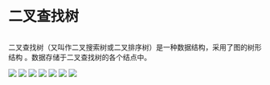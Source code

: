 # 二叉查找树

###### 
二叉查找树（又叫作二叉搜索树或二叉排序树）是一种数据结构，采用了图的树形结构
。数据存储于二叉查找树的各个结点中。

![](http://m.qpic.cn/psb?/V11mcXK244wGyf/TvplTS1iPAMHLBWL0TAsfRoBn8la4T3OLYEfoYJq7Ho!/b/dL4AAAAAAAAA&bo=wgJaAgAAAAADB7o!&rf=viewer_4)
![](http://m.qpic.cn/psb?/V11mcXK244wGyf/Ar9qi4hSPvTeDlUVzg6YlGp26EML3GhPQs2ZEsiyd5g!/b/dLYAAAAAAAAA&bo=wAJoAwAAAAADJ6s!&rf=viewer_4)
![](http://m.qpic.cn/psb?/V11mcXK244wGyf/k4TQPYkV7fBYAPrCqW2ycnkjbt4ycAbGzlWJKOn0Fv0!/b/dMMAAAAAAAAA&bo=wgJwAwAAAAADF4E!&rf=viewer_4)
![](http://m.qpic.cn/psb?/V11mcXK244wGyf/jdkEWDUJtvSQVr62*3e14uH.mPO4n.RXx9gsntIDEwY!/b/dFYBAAAAAAAA&bo=xAJyAwAAAAADJ7U!&rf=viewer_4)
![](http://m.qpic.cn/psb?/V11mcXK244wGyf/beVwsKq0BnfPe9*bwj7k8yincAU6bEsnQXmFoA6MQ04!/b/dEwBAAAAAAAA&bo=xAJuAwAAAAADF5k!&rf=viewer_4)
![](http://m.qpic.cn/psb?/V11mcXK244wGyf/C6wyif4QTuVhpmZFMRjEc*bxOoGuhlBI4oxBQ1S8iQo!/b/dAQBAAAAAAAA&bo=xgJwAwAAAAADJ7U!&rf=viewer_4)
![](http://m.qpic.cn/psb?/V11mcXK244wGyf/HzhWMXp7.2LDT9m*ZveQEYUw3V4WcolIUtQRfICTyg0!/b/dL4AAAAAAAAA&bo=wgJiAwAAAAADJ6M!&rf=viewer_4)